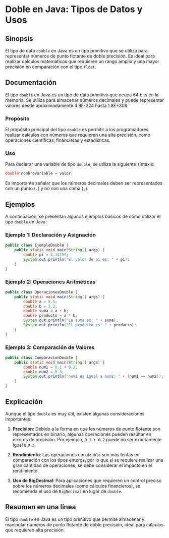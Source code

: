 <!--
Meta Description: # Doble en Java: Tipos de Datos y Usos ## Sinopsis El tipo de dato `double` en Java es un tipo primitivo que se utiliza para representar números de pu...
Meta Keywords: double, tipo, que, java, números
-->

# Doble en Java: Tipos de Datos y Usos

## Sinopsis
El tipo de dato `double` en Java es un tipo primitivo que se utiliza para representar números de punto flotante de doble precisión. Es ideal para realizar cálculos matemáticos que requieren un rango amplio y una mayor precisión en comparación con el tipo `float`.

## Documentación
El tipo `double` en Java es un tipo de dato primitivo que ocupa 64 bits en la memoria. Se utiliza para almacenar números decimales y puede representar valores desde aproximadamente 4.9E-324 hasta 1.8E+308. 

### Propósito
El propósito principal del tipo `double` es permitir a los programadores realizar cálculos con números que requieren una alta precisión, como operaciones científicas, financieras y estadísticas.

### Uso
Para declarar una variable de tipo `double`, se utiliza la siguiente sintaxis:

```java
double nombreVariable = valor;
```

Es importante señalar que los números decimales deben ser representados con un punto (`.`) y no con una coma (`,`).

## Ejemplos
A continuación, se presentan algunos ejemplos básicos de cómo utilizar el tipo `double` en Java:

### Ejemplo 1: Declaración y Asignación
```java
public class EjemploDouble {
    public static void main(String[] args) {
        double pi = 3.14159;
        System.out.println("El valor de pi es: " + pi);
    }
}
```

### Ejemplo 2: Operaciones Aritméticas
```java
public class OperacionesDouble {
    public static void main(String[] args) {
        double a = 5.5;
        double b = 2.2;
        double suma = a + b;
        double producto = a * b;
        System.out.println("La suma es: " + suma);
        System.out.println("El producto es: " + producto);
    }
}
```

### Ejemplo 3: Comparación de Valores
```java
public class ComparacionDouble {
    public static void main(String[] args) {
        double num1 = 0.1 + 0.2;
        double num2 = 0.3;
        System.out.println("num1 es igual a num2: " + (num1 == num2));
    }
}
```

## Explicación
Aunque el tipo `double` es muy útil, existen algunas consideraciones importantes:

1. **Precisión**: Debido a la forma en que los números de punto flotante son representados en binario, algunas operaciones pueden resultar en errores de precisión. Por ejemplo, `0.1 + 0.2` puede no ser exactamente igual a `0.3`.

2. **Rendimiento**: Las operaciones con `double` son más lentas en comparación con los tipos enteros, por lo que si se requiere realizar una gran cantidad de operaciones, se debe considerar el impacto en el rendimiento.

3. **Uso de BigDecimal**: Para aplicaciones que requieren un control preciso sobre los números decimales (como cálculos financieros), se recomienda el uso de `BigDecimal` en lugar de `double`.

## Resumen en una línea
El tipo `double` en Java es un tipo primitivo que permite almacenar y manipular números de punto flotante de doble precisión, ideal para cálculos que requieren alta precisión.